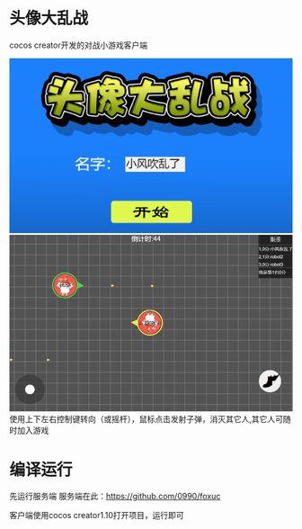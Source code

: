 # 头像大乱战
cocos creator开发的对战小游戏客户端<br>

![login](doc/login.png)<br>
![game](doc/game.png)<br>
使用上下左右控制键转向（或摇杆），鼠标点击发射子弹，消灭其它人,其它人可随时加入游戏

# 编译运行

先运行服务端
服务端在此：https://github.com/0990/foxuc

客户端使用cocos creator1.10打开项目，运行即可
